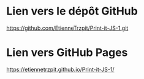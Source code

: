 # Lien vers le dépôt GitHub

https://github.com/EtienneTrzpit/Print-it-JS-1.git

# Lien vers GitHub Pages

https://etiennetrzpit.github.io/Print-it-JS-1/

```

```
